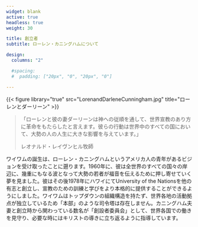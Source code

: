 ```yaml
---
widget: blank
active: true
headless: true
weight: 30

title: 創立者
subtitle: ローレン・カニングハムについて

design:
  columns: "2"

  #spacing:
  #  padding: ["20px", "0", "20px", "0"]

---
```


{{< figure library="true" src="LorenandDarleneCunningham.jpg" title="ローレンとダーリーン" >}}

> 「ローレンと彼の妻ダーリーンは神への従順を通して、世界宣教のあり方に革命をもたらしたと言えます。彼らの行動は世界中のすべての国において、大勢の人の人生に大きな影響を与えています。」
>
> レオナルド・レイヴンヒル牧師

ワイワムの誕生は、ローレン・カニングハムというアメリカ人の青年があるビジョンを受け取ったことに遡ります。1960年に、彼は全世界のすべての国々の岸辺に、幾重にもなる波となって大勢の若者が福音を伝えるために押し寄せていく夢を見ました。彼はその後1978年にハワイにてUniversity of the Nationsを他の有志と創立し、宣教のための訓練と学びをより本格的に提供することができるようにしました。ワイワムはトップダウンの組織構造を持たず、世界各地の活動拠点が独立しているため「本部」のような司令塔は存在しません。カニングハム夫妻と創立時から関わっている数名が「創設者委員会」として、世界各国での働きを見守り、必要な時にはキリストの導きに立ち返るように指導しています。
